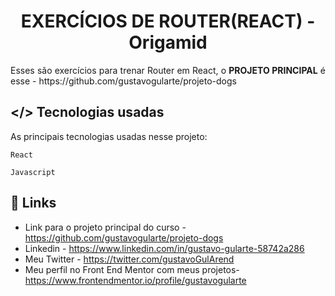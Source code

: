 <p align="center"><h1 align="center" >EXERCÍCIOS DE ROUTER(REACT) - Origamid</h1></p>

<p align="justify">
Esses são exercícios para trenar Router em React, o <b>PROJETO PRINCIPAL</b> é esse - https://github.com/gustavogularte/projeto-dogs</p>

## </> **Tecnologias usadas**

As principais tecnologias usadas nesse projeto:

`React`

`Javascript`

## 🔗 **Links**

- Link para o projeto principal do curso - https://github.com/gustavogularte/projeto-dogs
- Linkedin - https://www.linkedin.com/in/gustavo-gularte-58742a286
- Meu Twitter - https://twitter.com/gustavoGulArend
- Meu perfil no Front End Mentor com meus projetos- https://www.frontendmentor.io/profile/gustavogularte
